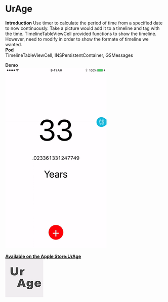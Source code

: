 # UrAge

**Introduction**
Use timer to calculate the period of time from a specified date to now continuously. Take a picture would add it to a timeline and tag with the time. TimelineTableViewCell provided functions to show the timeline. However, need to modify in order to show the formate of timeline we wanted.  
**Pod**  
TimelineTableViewCell, INSPersistentContainer, GSMessages

**Demo**  
![](https://github.com/icedike/UrAge/blob/universal/README/demo_v1.2.2.gif)

[**Available on the Apple Store:UrAge**](https://itunes.apple.com/us/app/urage/id1195425155?ls=1&mt=8)  
![](https://github.com/icedike/UrAge/blob/universal/README/UrAge_120x120.png)